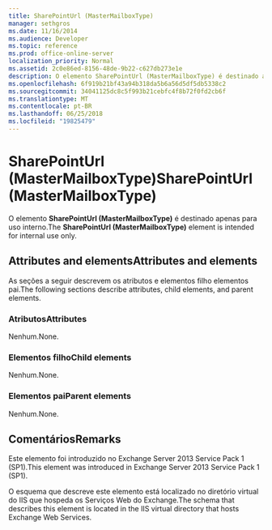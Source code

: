 ```yaml
---
title: SharePointUrl (MasterMailboxType)
manager: sethgros
ms.date: 11/16/2014
ms.audience: Developer
ms.topic: reference
ms.prod: office-online-server
localization_priority: Normal
ms.assetid: 2c0e86ed-8156-48de-9b22-c627db273e1e
description: O elemento SharePointUrl (MasterMailboxType) é destinado apenas para uso interno.
ms.openlocfilehash: 6f919b21bf43a94b318da5b6a56d5df5db5338c2
ms.sourcegitcommit: 34041125dc8c5f993b21cebfc4f8b72f0fd2cb6f
ms.translationtype: MT
ms.contentlocale: pt-BR
ms.lasthandoff: 06/25/2018
ms.locfileid: "19825479"
---
```

# <a name="sharepointurl-mastermailboxtype"></a><span data-ttu-id="d9566-103">SharePointUrl (MasterMailboxType)</span><span class="sxs-lookup"><span data-stu-id="d9566-103">SharePointUrl (MasterMailboxType)</span></span>

<span data-ttu-id="d9566-104">O elemento **SharePointUrl (MasterMailboxType)** é destinado apenas para uso interno.</span><span class="sxs-lookup"><span data-stu-id="d9566-104">The **SharePointUrl (MasterMailboxType)** element is intended for internal use only.</span></span> 

## <a name="attributes-and-elements"></a><span data-ttu-id="d9566-105">Attributes and elements</span><span class="sxs-lookup"><span data-stu-id="d9566-105">Attributes and elements</span></span>

<span data-ttu-id="d9566-106">As seções a seguir descrevem os atributos e elementos filho elementos pai.</span><span class="sxs-lookup"><span data-stu-id="d9566-106">The following sections describe attributes, child elements, and parent elements.</span></span>
  
### <a name="attributes"></a><span data-ttu-id="d9566-107">Atributos</span><span class="sxs-lookup"><span data-stu-id="d9566-107">Attributes</span></span>

<span data-ttu-id="d9566-108">Nenhum.</span><span class="sxs-lookup"><span data-stu-id="d9566-108">None.</span></span>
  
### <a name="child-elements"></a><span data-ttu-id="d9566-109">Elementos filho</span><span class="sxs-lookup"><span data-stu-id="d9566-109">Child elements</span></span>

<span data-ttu-id="d9566-110">Nenhum.</span><span class="sxs-lookup"><span data-stu-id="d9566-110">None.</span></span>
  
### <a name="parent-elements"></a><span data-ttu-id="d9566-111">Elementos pai</span><span class="sxs-lookup"><span data-stu-id="d9566-111">Parent elements</span></span>

<span data-ttu-id="d9566-112">Nenhum.</span><span class="sxs-lookup"><span data-stu-id="d9566-112">None.</span></span>
  
## <a name="remarks"></a><span data-ttu-id="d9566-113">Comentários</span><span class="sxs-lookup"><span data-stu-id="d9566-113">Remarks</span></span>

<span data-ttu-id="d9566-114">Este elemento foi introduzido no Exchange Server 2013 Service Pack 1 (SP1).</span><span class="sxs-lookup"><span data-stu-id="d9566-114">This element was introduced in Exchange Server 2013 Service Pack 1 (SP1).</span></span>
  
<span data-ttu-id="d9566-115">O esquema que descreve este elemento está localizado no diretório virtual do IIS que hospeda os Serviços Web do Exchange.</span><span class="sxs-lookup"><span data-stu-id="d9566-115">The schema that describes this element is located in the IIS virtual directory that hosts Exchange Web Services.</span></span>
  

